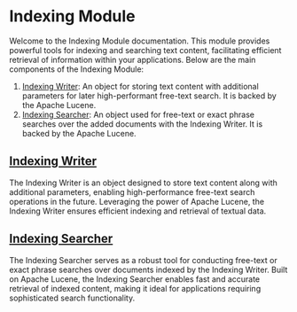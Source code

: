 # Indexing Module

Welcome to the Indexing Module documentation. This module provides powerful tools for indexing and searching text content, facilitating efficient retrieval of information within your applications. Below are the main components of the Indexing Module:

1. [Indexing Writer](#indexing-writer): An object for storing text content with additional parameters for later high-performant free-text search. It is backed by the Apache Lucene.
2. [Indexing Searcher](#indexing-searcher): An object used for free-text or exact phrase searches over the added documents with the Indexing Writer. It is backed by the Apache Lucene.

## [Indexing Writer](writer.md)

The Indexing Writer is an object designed to store text content along with additional parameters, enabling high-performance free-text search operations in the future. Leveraging the power of Apache Lucene, the Indexing Writer ensures efficient indexing and retrieval of textual data.

## [Indexing Searcher](searcher.md)

The Indexing Searcher serves as a robust tool for conducting free-text or exact phrase searches over documents indexed by the Indexing Writer. Built on Apache Lucene, the Indexing Searcher enables fast and accurate retrieval of indexed content, making it ideal for applications requiring sophisticated search functionality.

